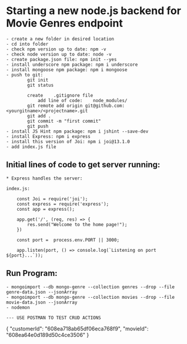# Starting a new node.js backend for Movie Genres endpoint

    - create a new folder in desired location
    - cd into folder
    - check npm version up to date: npm -v
    - check node version up to date: node -v
    - create package.json file: npm init --yes
    - install underscore npm package: npm i underscore
    - install mongoose npm package: npm i mongoose
    - push to git:
            git init
            git status

            create    .gitignore file
                add line of code:    node_modules/
            git remote add origin git@github.com:<yourgitname>/<projectname>.git
            git add .
            git commit -m "first commit"
            git push
    - install JS Hint npm package: npm i jshint --save-dev
    - install Express: npm i express
    - install this version of Joi: npm i joi@13.1.0
    - add index.js file

## Initial lines of code to get server running:

    * Express handles the server:

    index.js:

        const Joi = require('joi');
        const express = require('express');
        const app = express();

        app.get('/', (req, res) => {
            res.send("Welcome to the home page!");
        })

        const port =  process.env.PORT || 3000;

        app.listen(port, () => console.log(`Listening on port ${port}...`));

## Run Program:

    - mongoimport --db mongo-genre --collection genres --drop --file genre-data.json --jsonArray
    - mongoimport --db mongo-genre --collection movies --drop --file movie-data.json --jsonArray
    - nodemon

    --- USE POSTMAN TO TEST CRUD ACTIONS

{
"customerId": "608ea718ab65df06eca768f9",
"movieId": "608ea64e0d189d50c4ce3506"
}
